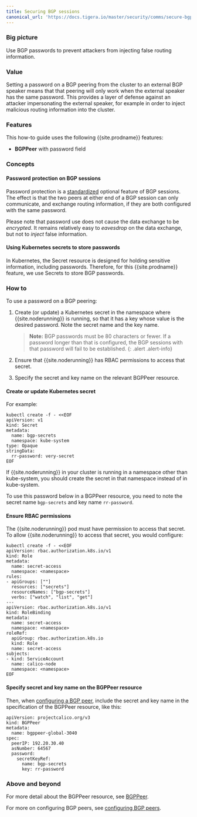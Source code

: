 ```yaml
---
title: Securing BGP sessions
canonical_url: 'https://docs.tigera.io/master/security/comms/secure-bgp'
---
```


### Big picture

Use BGP passwords to prevent attackers from injecting false routing information.

### Value

Setting a password on a BGP peering from the cluster to an external BGP speaker means that
that peering will only work when the external speaker has the same password.  This
provides a layer of defense against an attacker impersonating the external speaker, for
example in order to inject malicious routing information into the cluster.

### Features

This how-to guide uses the following {{site.prodname}} features:

- **BGPPeer** with password field

### Concepts

#### Password protection on BGP sessions

Password protection is a [standardized](https://tools.ietf.org/html/rfc5925) optional
feature of BGP sessions.  The effect is that the two peers at either end of a BGP session
can only communicate, and exchange routing information, if they are both configured with
the same password.

Please note that password use does not cause the data exchange to be *encrypted*.  It
remains relatively easy to *eavesdrop* on the data exchange, but not to *inject* false
information.

#### Using Kubernetes secrets to store passwords

In Kubernetes, the Secret resource is designed for holding sensitive information,
including passwords.  Therefore, for this {{site.prodname}} feature, we use Secrets to
store BGP passwords.

### How to

To use a password on a BGP peering:

1.  Create (or update) a Kubernetes secret in the namespace where {{site.noderunning}} is
    running, so that it has a key whose value is the desired password.  Note the secret
    name and the key name.

	> **Note:** BGP passwords must be 80 characters or fewer.  If a
	> password longer than that is configured, the BGP sessions with
	> that password will fail to be established.
	{: .alert .alert-info}

1.  Ensure that {{site.noderunning}} has RBAC permissions to access that secret.

1.  Specify the secret and key name on the relevant BGPPeer resource.

#### Create or update Kubernetes secret

For example:

```
kubectl create -f - <<EOF
apiVersion: v1
kind: Secret
metadata:
  name: bgp-secrets
  namespace: kube-system
type: Opaque
stringData:
  rr-password: very-secret
EOF
```

If {{site.noderunning}} in your cluster is running in a namespace other than kube-system,
you should create the secret in that namespace instead of in kube-system.

To use this password below in a BGPPeer resource, you need to note the secret name
`bgp-secrets` and key name `rr-password`.

#### Ensure RBAC permissions

The {{site.noderunning}} pod must have permission to access that secret.  To allow
{{site.noderunning}} to access that secret, you would configure:

```
kubectl create -f - <<EOF
apiVersion: rbac.authorization.k8s.io/v1
kind: Role
metadata:
  name: secret-access
  namespace: <namespace>
rules:
- apiGroups: [""]
  resources: ["secrets"]
  resourceNames: ["bgp-secrets"]
  verbs: ["watch", "list", "get"]
---
apiVersion: rbac.authorization.k8s.io/v1
kind: RoleBinding
metadata:
  name: secret-access
  namespace: <namespace>
roleRef:
  apiGroup: rbac.authorization.k8s.io
  kind: Role
  name: secret-access
subjects:
- kind: ServiceAccount
  name: calico-node
  namespace: <namespace>
EOF
```

#### Specify secret and key name on the BGPPeer resource

Then, when [configuring a BGP peer]({{site.baseurl}}/{{page.version}}/networking/bgp),
include the secret and key name in the specification of the BGPPeer resource, like this:

```
apiVersion: projectcalico.org/v3
kind: BGPPeer
metadata:
  name: bgppeer-global-3040
spec:
  peerIP: 192.20.30.40
  asNumber: 64567
  password:
    secretKeyRef:
      name: bgp-secrets
      key: rr-password
```

### Above and beyond

For more detail about the BGPPeer resource, see
[BGPPeer]({{site.baseurl}}/{{page.version}}/reference/resources/bgppeer).

For more on configuring BGP peers, see [configuring BGP
peers]({{site.baseurl}}/{{page.version}}/networking/bgp).
